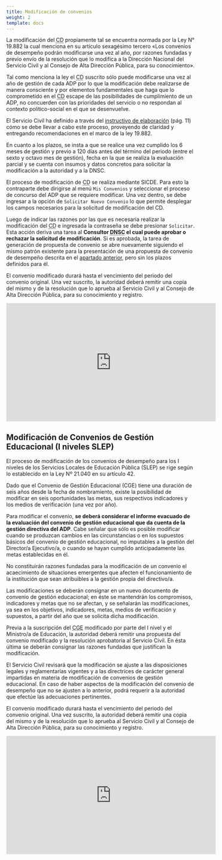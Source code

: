 ```yaml
---
title: Modificación de convenios
weight: 2
template: docs
---
```


La modificación del <acronym title="Convenio de desempeño">CD</acronym> propiamente tal se encuentra normada por la Ley N° 19.882 la cual menciona en su artículo sexagésimo tercero «Los convenios de desempeño podrán modificarse una vez al año, por razones fundadas y previo envío de la resolución que lo modifica a la Dirección Nacional del Servicio Civil y al Consejo de Alta Dirección Pública, para su conocimiento».

Tal como menciona la ley el <acronym title="Convenio de desempeño">CD</acronym> suscrito sólo puede modificarse una vez al año de gestión de cada ADP por lo que la modificación debe realizarse de manera consciente y por elementos fundamentales que haga que lo comprometido en el <acronym title="Convenio de desempeño">CD</acronym> escape de las posibilidades de cumplimiento de un ADP, no concuerden con las prioridades del servicio o no respondan al contexto político-social en el que se desenvuelve.

<div class="note">El Servicio Civil ha definido a través del <a href="https://drive.google.com/file/d/1ZOckdtkrL29cDt8JDrIF3LoJLzLy6FK6/view?usp=sharing" target="_blank">instructivo de elaboración</a> (pág. 11) cómo se debe llevar a cabo este proceso, proveyendo de claridad y entregando recomendaciones en el marco de la ley 19.882.</div>

En cuanto a los plazos, se insta a que se realice una vez cumplido los 6 meses de gestión y previo a 120 días antes del término del periodo (entre el sexto y octavo mes de gestión), fecha en la que se realiza la evaluación parcial y se cuenta con insumos y datos concretos para solicitar la modificación a la autoridad y a la DNSC.

El proceso de modificación de <acronym title="Convenio de desempeño">CD</acronym> se realiza mediante SICDE. Para esto la contraparte debe dirigirse al menú `Mis Convenios` y seleccionar el proceso de concurso del ADP que se requiere modificar. Una vez dentro, se debe ingresar a la opción de `Solicitar Nuevo Convenio` lo que permite desplegar los campos necesarios para la solicitud de modificación del CD.

Luego de indicar las razones por las que es necesaria realizar la modificación del <acronym title="Convenio de desempeño">CD</acronym> e ingresada la contraseña se debe presionar `Solicitar`. Esta acción deriva una tarea al **Consultor <acronym title="Dirección Nacional del Servicio Civil">DNSC</acronym> el cual puede aprobar o rechazar la solicitud de modificación**. Si es aprobada, la tarea de generación de propuesta de convenio se abre nuevamente siguiendo el mismo patrón existente para la presentación de una propuesta de convenio de desempeño descrita en el [apartado anterior](/docs/convenios/elaboracion-suscripcion/), pero sin los plazos definidos para él.

El convenio modificado durará hasta el vencimiento del periodo del convenio original. Una vez suscrito, la autoridad deberá remitir una copia del mismo y de la resolución que lo aprueba al Servicio Civil y al Consejo de Alta Dirección Pública, para su conocimiento y registro.

<iframe width="560" height="315" src="https://www.youtube-nocookie.com/embed/ud8-b0Bu_lk" frameborder="0" allow="accelerometer; autoplay; clipboard-write; encrypted-media; gyroscope; picture-in-picture" allowfullscreen></iframe>

## Modificación de Convenios de Gestión Educacional (I niveles SLEP)

El proceso de modificación de los convenios de desempeño para los I niveles de los Servicios Locales de Educación Pública (SLEP) se rige según lo establecido en la Ley Nº 21.040 en su artículo 42.

Dado que el Convenio de Gestión Educacional (CGE) tiene una duración de seis años desde la fecha de nombramiento, existe la posibilidad de modificar en seis oportunidades las metas, sus respectivos indicadores y los medios de verificación (una vez por año).

Para modificar el convenio, **se deberá considerar el informe evacuado de la evaluación del convenio de gestión educacional que da cuenta de la gestión directiva del ADP**. Cabe señalar que sólo es posible modificar cuando se produzcan cambios en las circunstancias o en los supuestos básicos del convenio de gestión educacional, no imputables a la gestión del Director/a Ejecutivo/a, o cuando se hayan cumplido anticipadamente las metas establecidas en él.

No constituirán razones fundadas para la modificación de un convenio el acaecimiento de situaciones emergentes que afecten el funcionamiento de la institución que sean atribuibles a la gestión propia del directivo/a.

Las modificaciones se deberán consignar en un nuevo documento de convenio de gestión educacional; en éste se mantendrán los compromisos, indicadores y metas que no se afectan, y se señalarán las modificaciones, ya sea en los objetivos, indicadores, metas, medios de verificación y supuestos, a partir del año que se solicita dicha modificación.

Previa a la suscripción del <acronym title="Convenio de desempeño">CGE</acronym> modificado por parte del I nivel y el Ministro/a de Educación, la autoridad deberá remitir una propuesta del convenio modificado y la resolución aprobatoria al Servicio Civil. En ésta última se deberán consignar las razones fundadas que justifican la modificación.

El Servicio Civil revisará que la modificación se ajuste a las disposiciones legales y reglamentarias vigentes y a las directrices de carácter general impartidas en materia de modificación de convenios de gestión educacional. En caso de haber aspectos de la modificación del convenio de desempeño que no se ajusten a lo anterior, podrá requerir a la autoridad que efectúe las adecuaciones pertinentes.

El convenio modificado durará hasta el vencimiento del periodo del convenio original. Una vez suscrito, la autoridad deberá remitir una copia del mismo y de la resolución que lo aprueba al Servicio Civil y al Consejo de Alta Dirección Pública, para su conocimiento y registro.

<iframe width="560" height="315" src="https://www.youtube-nocookie.com/embed/ud8-b0Bu_lk" frameborder="0" allow="accelerometer; autoplay; clipboard-write; encrypted-media; gyroscope; picture-in-picture" allowfullscreen></iframe>
